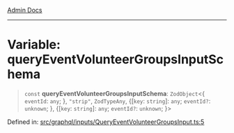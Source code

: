 [Admin Docs](/)

***

# Variable: queryEventVolunteerGroupsInputSchema

> `const` **queryEventVolunteerGroupsInputSchema**: `ZodObject`\<\{ `eventId`: `any`; \}, `"strip"`, `ZodTypeAny`, \{[`key`: `string`]: `any`; `eventId?`: `unknown`; \}, \{[`key`: `string`]: `any`; `eventId?`: `unknown`; \}\>

Defined in: [src/graphql/inputs/QueryEventVolunteerGroupsInput.ts:5](https://github.com/gautam-divyanshu/talawa-api/blob/441b833d91882cfef7272c118419933afe47f7b6/src/graphql/inputs/QueryEventVolunteerGroupsInput.ts#L5)
